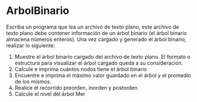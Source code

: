 # ArbolBinario
Escriba un programa que lea un archivo de texto plano, este archivo de texto plano debe contener información de un árbol binario (el árbol binario almacena números enteros). Una vez cargado y generado el árbol binario, realizar lo siguiente: 
1. Muestre el árbol binario cargado del archivo de texto plano. El formato o estructura para visualizar el árbol cargado queda a su consideración. 
2. Calcule e imprima cuántos nodos tiene el árbol binario 
3. Encuentre e imprima el máximo valor guardado en el árbol y el promedio de los mismos. 
4. Realice el recorrido preorden, inorden y postorden 
5. Calcule el nivel del árbol Mer